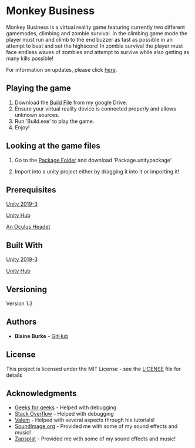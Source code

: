 # Monkey Business

Monkey Business is a virtual reality game featuring currently two different gamemodes, climbing and zombie survival.
In the climbing game mode the player must run and climb to the end buzzer as fast as possible in an attempt to beat and set the highscore! In zombie survival the player must face endless waves of zombies and attempt to survive while also getting as many kills possible!

For information on updates, please click [here](https://github.com/BurkeBlaine1999/Final-Year-Project/blob/main/GameUpdates.md).

## Playing the game

1) Download the [Build File](https://drive.google.com/file/d/1SbXX_KgFAcwsRRc37YQQm4BYp44vZpO8/view?usp=sharing) from my google Drive.
2) Ensure your virtual reality device is connected properly and allows unknown sources.
3) Run 'Build.exe' to play the game.
4) Enjoy!

## Looking at the game files

1. Go to the [Package Folder](Link) and download 'Package.unitypackage'
  
2. Import into a unity project either by dragging it into it or importing it!

## Prerequisites

[Unity 2019-3](https://unity.com/releases/2019-3)

[Unity Hub](https://unity3d.com/get-unity/download)

[An Oculus Headet](https://www.oculus.com/quest-2/)

## Built With

[Unity 2019-3](https://unity.com/releases/2019-3)

[Unity Hub](https://unity3d.com/get-unity/download)

## Versioning

Version 1.3

## Authors

* **Blaine Burke** - [GitHub](https://github.com/BurkeBlaine1999)

## License

This project is licensed under the MIT License - see the [LICENSE](https://github.com/BurkeBlaine1999/Final-Year-Project/blob/main/LICENSE) file for details

## Acknowledgments

* [Geeks for geeks](https://www.geeksforgeeks.org/) - Helped with debugging 
* [Stack Overflow](https://stackoverflow.com/) - Helped with debugging 
* [Valem](https://www.youtube.com/channel/UCPJlesN59MzHPPCp0Lg8sLw) - Helped with several aspects through his tutorials! 
* [SoundImage.org](http://soundimage.org/) - Provided me with some of my sound effects and music! 
* [Zapsplat](https://www.zapsplat.com/) - Provided me with some of my sound effects and music! 

